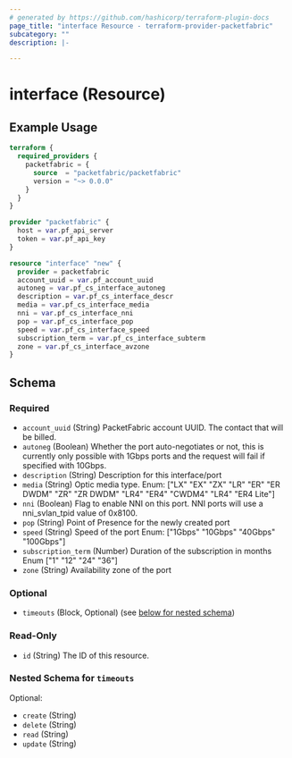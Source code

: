 ```yaml
---
# generated by https://github.com/hashicorp/terraform-plugin-docs
page_title: "interface Resource - terraform-provider-packetfabric"
subcategory: ""
description: |-

---
```


# interface (Resource)



## Example Usage

```terraform
terraform {
  required_providers {
    packetfabric = {
      source  = "packetfabric/packetfabric"
      version = "~> 0.0.0"
    }
  }
}

provider "packetfabric" {
  host = var.pf_api_server
  token = var.pf_api_key
}

resource "interface" "new" {
  provider = packetfabric
  account_uuid = var.pf_account_uuid
  autoneg = var.pf_cs_interface_autoneg
  description = var.pf_cs_interface_descr
  media = var.pf_cs_interface_media
  nni = var.pf_cs_interface_nni
  pop = var.pf_cs_interface_pop
  speed = var.pf_cs_interface_speed
  subscription_term = var.pf_cs_interface_subterm
  zone = var.pf_cs_interface_avzone
}
```

## Schema

### Required

- `account_uuid` (String) PacketFabric account UUID. The contact that will be billed.
- `autoneg` (Boolean) Whether the port auto-negotiates or not, this is currently only possible with 1Gbps ports and the request will fail if specified with 10Gbps.
- `description` (String) Description for this interface/port
- `media` (String) Optic media type.
		Enum: ["LX" "EX" "ZX" "LR" "ER" "ER DWDM" "ZR" "ZR DWDM" "LR4" "ER4" "CWDM4" "LR4" "ER4 Lite"]
- `nni` (Boolean) Flag to enable NNI on this port. NNI ports will use a nni_svlan_tpid value of 0x8100.
- `pop` (String) Point of Presence for the newly created port
- `speed` (String) Speed of the port
		Enum: ["1Gbps" "10Gbps" "40Gbps" "100Gbps"]
- `subscription_term` (Number) Duration of the subscription in months
		Enum ["1" "12" "24" "36"]
- `zone` (String) Availability zone of the port

### Optional

- `timeouts` (Block, Optional) (see [below for nested schema](#nestedblock--timeouts))

### Read-Only

- `id` (String) The ID of this resource.

<a id="nestedblock--timeouts"></a>
### Nested Schema for `timeouts`

Optional:

- `create` (String)
- `delete` (String)
- `read` (String)
- `update` (String)
